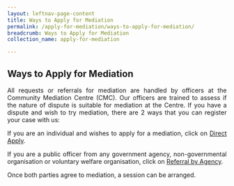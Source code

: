 ```yaml
---
layout: leftnav-page-content
title: Ways to Apply for Mediation
permalink: /apply-for-mediation/ways-to-apply-for-mediation/
breadcrumb: Ways to Apply for Mediation
collection_name: apply-for-mediation

---
```


Ways to Apply for Mediation
---

<p style="text-align: justify">All requests or referrals for mediation are handled by officers at the Community Mediation Centre (CMC). Our officers are trained to assess if the nature of dispute is suitable for mediation at the Centre. If you have a dispute and wish to try mediation, there are 2 ways that you can register your case with us:</p>

<p style="text-align: justify">If you are an individual and wishes to apply for a mediation, click on <a href="/e-services/apply-online/" target="_blank">Direct Apply</a>.</p>

<p style="text-align: justify">If you are a public officer from any government agency, non-governmental organisation or voluntary welfare organisation, click on <a href="/e-services/refer-a-case-to-cmc/" target="_blank">Referral by Agency</a>.</p>

<p style="text-align: justify">Once both parties agree to mediation, a session can be arranged.</p>
